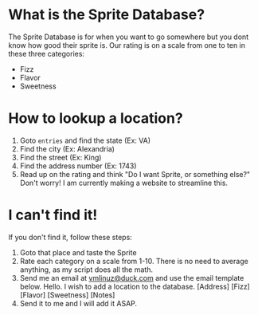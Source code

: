 # What is the Sprite Database?
The Sprite Database is for when you want to go somewhere but you dont know how good their sprite is. Our rating is on a scale from one to ten in these three categories:
- Fizz
- Flavor
- Sweetness
# How to lookup a location?
1. Goto `entries` and find the state (Ex: VA)
2. Find the city (Ex: Alexandria)
3. Find the street (Ex: King)
4. Find the address number (Ex: 1743)
5. Read up on the rating and think "Do I want Sprite, or something else?"
Don't worry! I am currently making a website to streamline this.
# I can't find it!
If you don't find it, follow these steps:
1. Goto that place and taste the Sprite
2. Rate each category on a scale from 1-10. There is no need to average anything, as my script does all the math.
3. Send me an email at vmlinuz@duck.com and use the email template below.
Hello. I wish to add a location to the database.
[Address]
[Fizz]
[Flavor]
[Sweetness]
[Notes]
4. Send it to me and I will add it ASAP.
